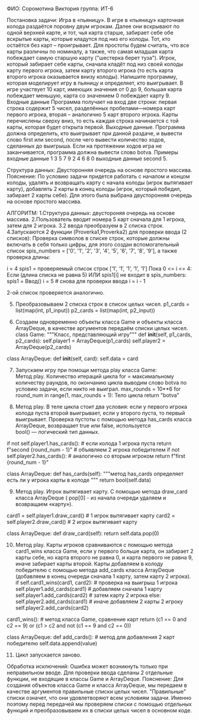 ФИО: Соромотина Виктория 
группа: ИТ-6

Постановка задачи: Игра в «пьяницу». В игре в «пьяницу» карточная колода раздаётся поровну 
двум игрокам. Далее они вскрывают по одной верхней карте, и тот, чья карта 
старше, забирает себе обе вскрытые карты, которые кладутся под низ его 
колоды. Тот, кто остаётся без карт – проигрывает. Для простоты будем 
считать, что все карты различны по номиналу, а также, что самая младшая 
карта побеждает самую старшую карту ("шестерка берет туза"). Игрок, 
который забирает себе карты, сначала кладёт под низ своей колоды карту 
первого игрока, затем карту второго игрока (то есть карта второго игрока 
оказывается внизу колоды). Напишите программу, которая моделирует игру в 
пьяницу и определяет, кто выигрывает. 
В игре участвует 10 карт, имеющих значения от 0 до 9, большая карта 
побеждает меньшую, карта со значением 0 побеждает карту 9. 
Входные данные Программа получает на вход две строки: первая строка 
содержит 5 чисел, разделённых пробелами—номера карт первого игрока, 
вторая – аналогично 5 карт второго игрока. Карты перечислены сверху вниз, 
то есть каждая строка начинается с той карты, которая будет открыта первой. 
Выходные данные. Программа должна определить, кто выигрывает при 
данной раздаче, и вывести слово first или second, после чего вывести 
количество ходов, сделанных до выигрыша. Если на протяжении  ходов 
игра не заканчивается, программа должна вывести слово botva. 
Примеры входные данные 1 3 5 7 9 2 4 6 8 0 выходные данные second 5.

Структура данных: Двусторонняя очередь на основе простого массива.
Пояснение: По условию задачи придется работать с началом и концом колоды,
удалять и возвращать карту с начала колоды (игрок вытягивает карту),
добавлять 2 карты в конец колоды (игрок, который победил, забирает 2 карты себе).
Для этого была выбрана двусторонняя очередь на основе простого массива.

АЛГОРИТМ: 
1.Структура данных: двустороняя очередь на основе массива.
2.Пользователь вводит номера 5 карт сначала для 1 игрока, затем для 2 игрока.
3.2 ввода преобразуем в 2 списка строк. 
4.Запускаются 2 функции (Proverka1,Proverka2) для проверки ввода (2 списков):
Проверка символов в списке строк, которые должны включать в себя только цифры,
для этого создан вспомогательный список spis_numbers = ['0', '1', '2', '3', '4', '5', '6', '7', '8', '9'],
а также проверка длины:

i = 4
spis1 = проверяемый список строк [‘1’, ‘1’, ‘1’, ‘1’, ‘1’]
Пока 0 <= i <= 4:
	Если (длина списка не равна 5) ИЛИ  spis1[i] не входит в spis_numbers:
		spis1 = Ввод()
		i = 5  # снова для проверки ввода 
	i = i - 1

2-ой список проверяется аналогично.


5. Преобразовываем 2 списка строк в список целых чисел.
p1_cards = list(map(int, p1_input))
p2_cards = list(map(int, p2_input))


6. Создаем одновременно объекты класса Game и объекты класса ArrayDeque, в качестве аргументов передаём списки целых чисел.
class Game:
    """Класс, представляющий игру"""
    	def __init__(self, p1_cards, p2_cards):
        		self.player1 = ArrayDeque(p1_cards)
        		self.player2 = ArrayDeque(p2_cards)

class ArrayDeque:
    	def __init__(self, card):
        		self.data = card

7. Запускаем игру при помощи метода play класса Game:       
   Метод play. Количество итераций цикла for = максимальному количеству раундов, по окончанию цикла выводим слово
   botva по условию задачи, если никто не выиграл.
max_rounds = 10**6
for round_num in range(1, max_rounds + 1):
  Тело цикла
return "botva"


8. Метод play. В теле цикла стоит два условия: если у первого игрока колода пуста второй выигрывает, если у второго пуста, то первый выигрывает.
   Проверка пустоты с помощью метода has_cards класса ArrayDeque, возвращает true или false, используется bool() — логический тип данных.

if not self.player1.has_cards(): # если колода 1 игрока пуста
    return f"second {round_num - 1}" # объявляем 2 игрока победителем 
if not self.player2.has_cards(): # аналогично со вторым игроком
    return f"first {round_num - 1}"

class ArrayDeque:
    	def has_cards(self):
        """метод has_cards определяет есть ли у игрока карты в колоде """
       		 return bool(self.data)


9. Метод play. Игрок вытягивает карту. С помощью метода draw_card класса ArrayDeque ( pop[0] - из начала очереди удаляем и возвращаем «карту»). 

card1 = self.player1.draw_card() # 1 игрок вытягивает карту
card2 = self.player2.draw_card() # 2 игрок вытягивает карту

class ArrayDeque:
def draw_card(self):
    		return self.data.pop(0)

10. Метод play. Карты игроков сравниваются c помощью метода card1_wins класса Game, если у первого больше карта, он забирает 2 карты себе,  но карта второго не равна 0, и карта первого не равна 9, иначе забирает карты второй. Карты добавляем в колоду победителю с помощью метода add_cards класса ArrayDeque (добавляем в конец очереди сначала 1 карту, затем карту 2 игрока).
if self.card1_wins(card1, card2): # проверка на выигрыш 1 игрока
     	self.player1.add_cards(card1) # добавляем сначала 1 карту
    	self.player1.add_cards(card2) # затем карту 2 игрока 
else:
    	self.player2.add_cards(card1) # иначе добавляем 2 карты 2 игроку
      	self.player2.add_cards(card2)

card1_wins(): # метод класса Game, сравнение карт
  return (c1 == 0 and c2 == 9) or (c1 > c2 and not (c1 == 9 and c2 == 0))

class ArrayDeque:
	def add_cards(): # метод для добавления 2 карт победителю
    		self.data.append(value) 


11. Цикл запускается заново. 

Обработка исключений: Ошибка может возникнуть только при неправильном вводе.
Для проверки ввода сделаны 2 отдельные функции, не входящие в классы Game и ArrayDeque.
Пояснение: Для создания объектов класса Game и класса ArrayDeque, мы передаем в качестве
аргументов правильные списки целых чисел.
"Правильные" списки означет, что они удовлетворяют всем условиям задачи.
Именно поэтому перед передачей мы проверяем списки с помощью отдельных функций
и преобразовываем их в списки целых чисел в основном коде. 






